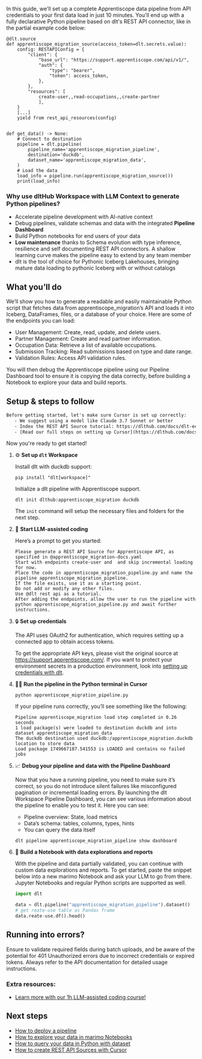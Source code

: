 In this guide, we'll set up a complete Apprentiscope data pipeline from API credentials to your first data load in just 10 minutes. You'll end up with a fully declarative Python pipeline based on dlt's REST API connector, like in the partial example code below:

```python-outcome
@dlt.source
def apprentiscope_migration_source(access_token=dlt.secrets.value):
    config: RESTAPIConfig = {
        "client": {
            "base_url": "https://support.apprentiscope.com/api/v1/",
            "auth": {
                "type": "bearer",
                "token": access_token,
            },
        },
        "resources": [
            create-user,,read-occupations,,create-partner
            ],
    }
    [...]
    yield from rest_api_resources(config)


def get_data() -> None:
    # Connect to destination
    pipeline = dlt.pipeline(
        pipeline_name='apprentiscope_migration_pipeline',
        destination='duckdb',
        dataset_name='apprentiscope_migration_data', 
    )
    # Load the data
    load_info = pipeline.run(apprentiscope_migration_source())
    print(load_info) 
```

### Why use dltHub Workspace with LLM Context to generate Python pipelines?

- Accelerate pipeline development with AI-native context
- Debug pipelines, validate schemas and data with the integrated **Pipeline Dashboard**
- Build Python notebooks for end users of your data
- **Low maintenance** thanks to Schema evolution with type inference, resilience and self documenting REST API connectors. A shallow learning curve makes the pipeline easy to extend by any team member
- dlt is the tool of choice for Pythonic Iceberg Lakehouses, bringing mature data loading to pythonic Iceberg with or without catalogs

## What you’ll do

We’ll show you how to generate a readable and easily maintainable Python script that fetches data from apprentiscope_migration’s API and loads it into Iceberg, DataFrames, files, or a database of your choice. Here are some of the endpoints you can load:

- User Management: Create, read, update, and delete users.
- Partner Management: Create and read partner information.
- Occupation Data: Retrieve a list of available occupations.
- Submission Tracking: Read submissions based on type and date range.
- Validation Rules: Access API validation rules.

You will then debug the Apprentiscope pipeline using our Pipeline Dashboard tool to ensure it is copying the data correctly, before building a Notebook to explore your data and build reports.

## Setup & steps to follow

```default
Before getting started, let's make sure Cursor is set up correctly:
   - We suggest using a model like Claude 3.7 Sonnet or better
   - Index the REST API Source tutorial: https://dlthub.com/docs/dlt-ecosystem/verified-sources/rest_api/ and add it to context as **@dlt rest api**
   - [Read our full steps on setting up Cursor](https://dlthub.com/docs/dlt-ecosystem/llm-tooling/cursor-restapi#23-configuring-cursor-with-documentation)
```

Now you're ready to get started!

1. ⚙️ **Set up `dlt` Workspace**
    
    Install dlt with duckdb support:
    ```shell
    pip install "dlt[workspace]"
    ```

    Initialize a dlt pipeline with Apprentiscope support.
    ```shell
    dlt init dlthub:apprentiscope_migration duckdb
    ```

    The `init` command will setup the necessary files and folders for the next step.
    
2. 🤠 **Start LLM-assisted coding**
    
    Here’s a prompt to get you started:
    
    ```prompt
    Please generate a REST API Source for Apprentiscope API, as specified in @apprentiscope_migration-docs.yaml 
    Start with endpoints create-user and  and skip incremental loading for now. 
    Place the code in apprentiscope_migration_pipeline.py and name the pipeline apprentiscope_migration_pipeline. 
    If the file exists, use it as a starting point. 
    Do not add or modify any other files. 
    Use @dlt rest api as a tutorial. 
    After adding the endpoints, allow the user to run the pipeline with python apprentiscope_migration_pipeline.py and await further instructions.
    ```

    
3. 🔒 **Set up credentials** 
    
    The API uses OAuth2 for authentication, which requires setting up a connected app to obtain access tokens.
    
    To get the appropriate API keys, please visit the original source at https://support.apprentiscope.com/.
    If you want to protect your environment secrets in a production environment, look into [setting up credentials with dlt](https://dlthub.com/docs/walkthroughs/add_credentials).
    
4. 🏃‍♀️ **Run the pipeline in the Python terminal in Cursor**
    
    ```shell
    python apprentiscope_migration_pipeline.py
    ```
    
    If your pipeline runs correctly, you’ll see something like the following:
    
    ```shell
    Pipeline apprentiscope_migration load step completed in 0.26 seconds
    1 load package(s) were loaded to destination duckdb and into dataset apprentiscope_migration_data
    The duckdb destination used duckdb:/apprentiscope_migration.duckdb location to store data
    Load package 1749667187.541553 is LOADED and contains no failed jobs
    ```
    
5. 📈 **Debug your pipeline and data with the Pipeline Dashboard**

    Now that you have a running pipeline, you need to make sure it’s correct, so you do not introduce silent failures like misconfigured pagination or incremental loading errors. By launching the dlt Workspace Pipeline Dashboard, you can see various information about the pipeline to enable you to test it. Here you can see:
    - Pipeline overview: State, load metrics
    - Data’s schema: tables, columns, types, hints
    - You can query the data itself
    
    ```shell
    dlt pipeline apprentiscope_migration_pipeline show dashboard
    ```
    
6. 🐍 **Build a Notebook with data explorations and reports**

    With the pipeline and data partially validated, you can continue with custom data explorations and reports. To get started, paste the snippet below into a new marimo Notebook and ask your LLM to go from there. Jupyter Notebooks and regular Python scripts are supported as well.

    
    ```python
    import dlt

   data = dlt.pipeline("apprentiscope_migration_pipeline").dataset()
   # get reate-use table as Pandas frame
   data.reate-use.df().head()
    ```

## Running into errors?

Ensure to validate required fields during batch uploads, and be aware of the potential for 401 Unauthorized errors due to incorrect credentials or expired tokens. Always refer to the API documentation for detailed usage instructions.

### Extra resources:

- [Learn more with our 1h LLM-assisted coding course!](https://www.youtube.com/watch?v=GGid70rnJuM)

## Next steps

- [How to deploy a pipeline](https://dlthub.com/docs/walkthroughs/deploy-a-pipeline)
- [How to explore your data in marimo Notebooks](https://dlthub.com/docs/general-usage/dataset-access/marimo)
- [How to query your data in Python with dataset](https://dlthub.com/docs/general-usage/dataset-access/dataset)
- [How to create REST API Sources with Cursor](https://dlthub.com/docs/dlt-ecosystem/llm-tooling/cursor-restapi)

